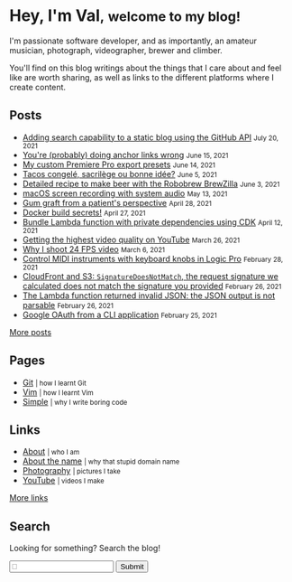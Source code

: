 # Hey, I'm Val<small>,</small> <small>welcome to my blog!</small>

I'm passionate software developer, and as importantly, an amateur
musician, photograph, videographer, brewer and climber.

You'll find on this blog writings about the things that I care about and
feel like are worth sharing, as well as links to the different platforms
where I create content.

## Posts

<div class="links posts">

* [Adding search capability to a static blog using the GitHub API](2021/07/search-static-blog-github-api.md) <small>July 20, 2021</small>
* [You're (probably) doing anchor links wrong](2021/06/you-re-probably-doing-anchor-links-wrong.md) <small>June 15, 2021</small>
* [My custom Premiere Pro export presets](2021/06/my-custom-premiere-pro-export-presets.md) <small>June 14, 2021</small>
* [Tacos congelé, sacrilège ou bonne idée?](2021/06/tacos-congele-sacrilege-ou-bonne-idee.md) <small>June 5, 2021</small>
* [Detailed recipe to make beer with the Robobrew BrewZilla](2021/06/detailed-recipe-to-make-beer-with-the-robobrew-brewzilla.md) <small>June 3, 2021</small>
* [macOS screen recording with system audio](2021/05/macos-screen-recording-with-system-audio.md) <small>May 13, 2021</small>
* [Gum graft from a patient's perspective](2021/04/gum-graft-from-a-patient-s-perspective.md) <small>April 28, 2021</small>
* [Docker build secrets!](2021/04/docker-build-secrets.md) <small>April 27, 2021</small>
* [Bundle Lambda function with private dependencies using CDK](2021/04/bundle-lambda-function-with-private-dependencies-using-cdk.md) <small>April 12, 2021</small>
* [Getting the highest video quality on YouTube](2021/03/getting-the-highest-video-quality-on-youtube.md) <small>March 26, 2021</small>
* [Why I shoot 24 FPS video](2021/03/why-i-shoot-24-fps-video.md) <small>March 6, 2021</small>
* [Control MIDI instruments with keyboard knobs in Logic Pro](2021/02/control-midi-instruments-keyboard-knobs-logic-pro.md) <small>February 28, 2021</small>
* [CloudFront and S3: `SignatureDoesNotMatch`, the request signature we calculated does not match the signature you provided](2021/02/cloudfront-s3-signature-does-not-match.md) <small>February 26, 2021</small>
* [The Lambda function returned invalid JSON: the JSON output is not parsable](2021/02/lambda-json-output-not-parsable.md) <small>February 26, 2021</small>
* [Google OAuth from a CLI application](2021/02/google-oauth-from-cli-application.md) <small>February 25, 2021</small>

[More posts](posts.md)

</div>

## Pages

<div class="links">

* [Git](resources/git.md) <small>| how I learnt Git</small>
* [Vim](resources/vim.md) <small>| how I learnt Vim</small>
* [Simple](resources/simple.md) <small>| why I write boring code</small>

</div>

## Links

<div class="links">

* [About](val.md) <small>| who I am</small>
* [About the name](about-the-name.md) <small>| why that stupid domain name</small>
* [Photography](https://photography.codejam.info/) <small>| pictures I take</small>
* [YouTube](https://www.youtube.com/FunkyVal) <small>| videos I make</small>

[More links](val.md#links)

</div>

## Search

<form class="search" onsubmit="return onSearchSubmit(this)">
  <p>Looking for something? Search the blog!</p>
  <p>
    <input type="text" name="query" placeholder="🔎">
    <button type="submit">Submit</button>
  </p>
  <div class="links posts"></div>
  <div class="message"></div>
</form>
